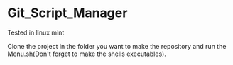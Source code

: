 # Git_Script_Manager

Tested in linux mint

Clone the project in the folder you want to make the repository and run the Menu.sh(Don't forget to make the shells executables).
